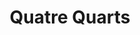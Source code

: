 ---
layout: recette
categories: [recettes]
hidden: true
lang: fr
title: Quatre Quarts
type: sucre
ingredients: 
  - nom: oeufs 
    qte: 3
  - nom: farine
    qte: poids des oeufs
  - nom: beurre
    qte: poids des oeufs
  - nom: sucre glace
    qte: poids des oeufs
  - nom: levure
    qte: 2.2
    unite: "% de la farine"
preconditions:
  - Le beurre et les oeufs doivent être à température ambiante
  - Préchauffer le four à 180°C
etapes:
  - label: Préparation
    details:
      - Blanchir le beurre mou avec le sucre
      - Ajouter les oeufs et battre énergiquement au fouet
      - Tamiser la farine et la levure sur la préparation
      - Mélanger doucement avec une spatule
      - Beurrer et fariner le moule puis y ajouter la préparation
materiel:
  - moule à cake
cuissonMinutes: 35
cuisson: 
  - Cuire 35 à 40 minutes à 180°C
  - Vérifier que le gâteau est cuit avec la pointe d'un couteau
variantes:
  - label: Coco-Choco - Ajouter 25 grammes de cacao en poudre non sucré. Remplacer 15% de la farine par de la farine de noix de coco.
    todo: false
  - label: À l'amande - Remplacer 60% de la farine par de la poudre d'amande. Ajouter des amandes efilées sur le dessus.
    todo: false
  - label: Moitié de sucre en moins
    todo: true
  - label: Monter les blancs en neige
    todo: true
---